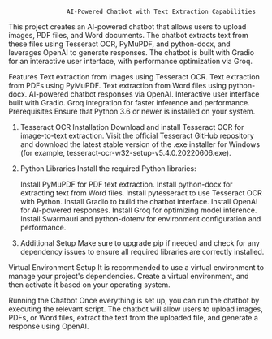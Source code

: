                     AI-Powered Chatbot with Text Extraction Capabilities
This project creates an AI-powered chatbot that allows users to upload images, PDF files, and Word documents. The chatbot extracts text from these files using Tesseract OCR, PyMuPDF, and python-docx, and leverages OpenAI to generate responses. The chatbot is built with Gradio for an interactive user interface, with performance optimization via Groq.

Features
    Text extraction from images using Tesseract OCR.
    Text extraction from PDFs using PyMuPDF.
    Text extraction from Word files using python-docx.
    AI-powered chatbot responses via OpenAI.
    Interactive user interface built with Gradio.
    Groq integration for faster inference and performance.
    Prerequisites
    Ensure that Python 3.6 or newer is installed on your system.

1. Tesseract OCR Installation
    Download and install Tesseract OCR for image-to-text extraction. Visit the official Tesseract GitHub repository and download the latest stable version of the .exe installer for Windows (for example, tesseract-ocr-w32-setup-v5.4.0.20220606.exe).

2. Python Libraries
    Install the required Python libraries:

    Install PyMuPDF for PDF text extraction.
    Install python-docx for extracting text from Word files.
    Install pytesseract to use Tesseract OCR with Python.
    Install Gradio to build the chatbot interface.
    Install OpenAI for AI-powered responses.
    Install Groq for optimizing model inference.
    Install Swarmauri and python-dotenv for environment configuration and performance.
3. Additional Setup
    Make sure to upgrade pip if needed and check for any dependency issues to ensure all required libraries are correctly installed.

Virtual Environment Setup
It is recommended to use a virtual environment to manage your project's dependencies. Create a virtual environment, and then activate it based on your operating system.

Running the Chatbot
Once everything is set up, you can run the chatbot by executing the relevant script. The chatbot will allow users to upload images, PDFs, or Word files, extract the text from the uploaded file, and generate a response using OpenAI.